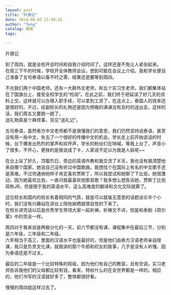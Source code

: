 ```yaml
---
layout: post
title: "升旗记"
date: 2014-06-02 21:49:22
author: "Teng"
catalog: 随笔
tags: 

---
```

升旗记  

到了周四，就是全校开会时间和自我介绍时间了。这样还是不免让人紧张起来。  
在周三下午的时候，学校开全体教师会议，想到可能在会议上介绍，我和学长便自己准备了五句泰语以备不时之需，结果还是要等到周四。  

不光我们两个中国老师，还有一大群外文老师，和五个实习生老师，我们都集体站在了国旗台上，接受全校学生的“检阅”。在此之前，我们终于把延误了好几天的资料上交，这样就可以办理入职手续，可以拿到工资了，在这点上，泰国人的效率还是很好的。不过，给副校长的礼物还是因为傍晚的满课没有及时的送出去，这样的话，我们周五又要跑一趟了。  
送礼物真是个麻烦事，另见“送礼记”。  

五句泰语，虽然泰方中文老师都不是很懂我们的意思，我们仍然坚持说泰语，甚至没有用一局中文，失去了一个很好的传播中文的机会。学长走上前开始说话的时候，台下爆发出热烈的掌声和欢呼声，学长的粉丝们在呐喊，等我上台了，声音小了很多，不开心，更挫的是我说成了卡，人家说不定以为我是人妖呢~~  

在台上站了好久，顶着烈日，旁边的英语外教和我交流了半天，我也没有搞清楚他来自哪个国家，她说自己没有听过中国歌曲，我想找个在国际上有名的中文歌手还是真难。不过坎通纳他样子肯定喜欢贾斯丁，所以我尝试和她聊了下比伯，她很激动，因为她喜欢比伯，一直问我最喜欢他那首歌？我多想么想告诉她，贾斯丁比伯简称JB，但是限于我的英语水平，这么高难度的翻译和文化交际就算了。  

这位校长和国内的校长有着相同的气质，就是可以就毫无意思的话题谈论半个小时，我们没有兴趣站在讲台上陪他挨晒就很自觉的下来了。  
在校长讲完话以后是优秀学生带领大家一起祈祷，祈祷文不详，但是和泰剧《荷尔蒙》中的完全一样。  

周四对于我来说是两极分化的一天，前六节都没有课，课程集中在最后三节，分别是六年级，三年级和二年级。  
六年相当于高三，里面的汉语水平也是最好的，但是他们由泰方汉语老师亲自授课，我只是负责文化课，就我讲的那个牛郎和织女的故事，几乎是没有人听懂，因为泰语还是不过关。  

最后的二年级是一个比较特殊的班级，因为他们有自己的教室，且有空调，实习老师告诉我他们的父母都比较有钱，看来，特权什么的在全世界都是一样的。相应的，他们书写的汉语就好多了，整体都很好看。  

慢慢的周四就这样过去了。